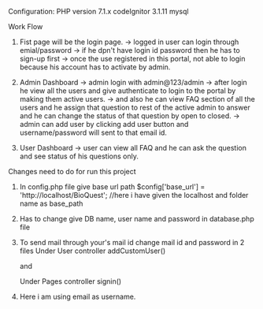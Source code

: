 Configuration: 
    PHP version 7.1.x
    codeIgnitor 3.1.11
    mysql

    
Work Flow

1. Fist page will be the login page.
    -> logged in user can login through emial/password
    -> if he dpn't have login id password then he has to sign-up first 
    -> once the use registered in this portal, not able to login because his account has to activate by admin.
   
2. Admin Dashboard
    -> admin login with admin@123/admin
    -> after login he view all the users and give authenticate to login to the portal by making them active users.
    -> and also he can view FAQ section of all the users and he assign that question to rest of the active admin to answer and he can change the status of that question by open to closed.
    -> admin can add user by clicking add user button and username/password will sent to that email id.
    
3. User Dashboard
    -> user can view all FAQ and he can ask the question and see status of his questions only.



Changes need to do for run this project


1) In config.php  file give base url path 
    $config['base_url'] = 'http://localhost/BioQuest'; //here i have given the localhost and folder name as base_path
 
2) Has to change give DB name, user name and password in database.php file

3) To send mail through your's mail id change mail id and password in 2 files
    Under User controller 
    addCustomUser()
   
   and 
    
    Under Pages controller 
    signin()
    
4) Here i am using email as username.
    
    
